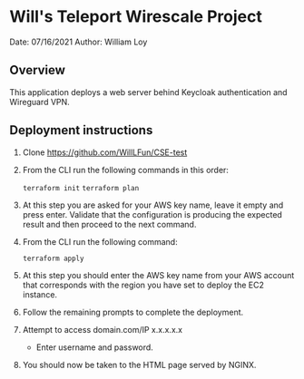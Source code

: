 # Will's Teleport Wirescale Project

Date: 07/16/2021
Author: William Loy


## Overview

This application deploys a web server behind Keycloak authentication and Wireguard VPN.

## Deployment instructions

1. Clone https://github.com/WillLFun/CSE-test

2. From the CLI run the following commands in this order:

    `terraform init`
    `terraform plan`

3. At this step you are asked for your AWS key name, leave it empty and press enter.
   Validate that the configuration is producing the expected result and then proceed to the next command.

4. From the CLI run the following command:

    `terraform apply`

5. At this step you should enter the AWS key name from your AWS account that corresponds with the region you have set to deploy the EC2 instance.

6. Follow the remaining prompts to complete the deployment.

7. Attempt to access domain.com/IP x.x.x.x.x

    - Enter username and password.

8. You should now be taken to the HTML page served by NGINX.
